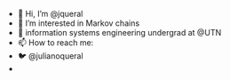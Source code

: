 - 👋 Hi, I’m @jqueral
- 👀 I’m interested in Markov chains
- 🌱 information systems engineering undergrad at @UTN
- 📫 How to reach me:
- 🐦 @julianoqueral
- 



